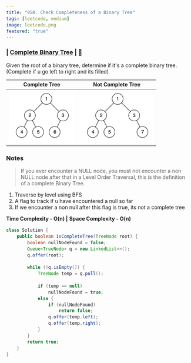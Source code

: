 ```yaml
---
title: "958. Check Completeness of a Binary Tree"
tags: [leetcode, medium]
image: leetcode.png
featured: "true"
---
```


### | [Complete Binary Tree](https://leetcode.com/problems/check-completeness-of-a-binary-tree/)  | :orange_book:

Given the root of a binary tree, determine if it's a complete binary tree.
(Complete if u go left to right and its filled)

Complete Tree             | Not Complete Tree |
--------------------------|-------------------|
<img src="/images/complete-tree.png"> | <img src="/images/incomplete-tree.png"> | 

###  Notes  

> If you ever encounter a NULL node, you must not encounter a non NULL node after that in a Level Order Traversal, this is the definition of a complete Binary Tree.
   
1. Traverse by level using BFS 
2. A flag to track if u have encountered a null so far
3. If we encounter a non null after this flag is true, its not a complete tree

**Time Complexity - O(n) |** 
**Space Complexity - O(n)**

```java
class Solution {
    public boolean isCompleteTree(TreeNode root) {
        boolean nullNodeFound = false;
        Queue<TreeNode> q = new LinkedList<>();
        q.offer(root);

        while (!q.isEmpty()) {
            TreeNode temp = q.poll();

            if (temp == null)
                nullNodeFound = true;
            else {
                if (nullNodeFound)
                    return false;
                q.offer(temp.left);
                q.offer(temp.right);
            }
        }
        return true;
    }
}

```